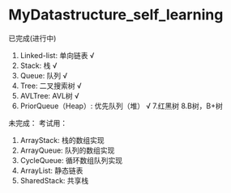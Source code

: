 # MyDatastructure_self_learning
已完成(进行中)
1. Linked-list: 单向链表 √
2. Stack: 栈 √
3. Queue: 队列 √
4. Tree: 二叉搜索树 √
5. AVLTree: AVL树  √
6. PriorQueue（Heap）: 优先队列（堆） √
7.红黑树
8.B树，B+树

未完成：
考试用：
1. ArrayStack: 栈的数组实现 
2. ArrayQueue: 队列的数组实现 
3. CycleQueue: 循环数组队列实现 
4. ArrayList: 静态链表 
5. SharedStack: 共享栈 
